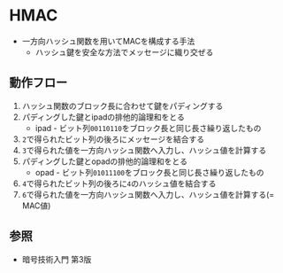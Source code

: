 # HMAC
- 一方向ハッシュ関数を用いてMACを構成する手法
    - ハッシュ鍵を安全な方法でメッセージに織り交ぜる

## 動作フロー
1. ハッシュ関数のブロック長に合わせて鍵をパディングする
2. パディングした鍵とipadの排他的論理和をとる
    - ipad - ビット列`00110110`をブロック長と同じ長さ繰り返したもの
3. `2`で得られたビット列の後ろにメッセージを結合する
4. `3`で得られた値を一方向ハッシュ関数へ入力し、ハッシュ値を計算する
5. パディングした鍵とopadの排他的論理和をとる
    - opad - ビット列`01011100`をブロック長と同じ長さ繰り返したもの
6. `4`で得られたビット列の後ろに`4`のハッシュ値を結合する
7. `6`で得られた値を一方向ハッシュ関数へ入力し、ハッシュ値を計算する(= MAC値)

## 参照
- 暗号技術入門 第3版
